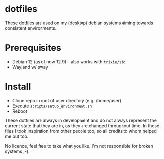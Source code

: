 # dotfiles
These dotfiles are used on my (desktop) debian systems aiming towards consistent environments.

# Prerequisites
* Debian 12 (as of now 12.9) - also works with `trixie/sid`
* Wayland w/ sway

# Install
* Clone repo in root of user directory (e.g. /home/user)
* Execute `scripts/setup_environment.sh`
* Reboot

These dotfiles are always in development and do not always represent the current state that they are in, as they are changed throughout time. In these files I took inspiration from other people too, so all credits to whom helped me out too.

No licence, feel free to take what you like. I'm not responsible for broken systems ;-).